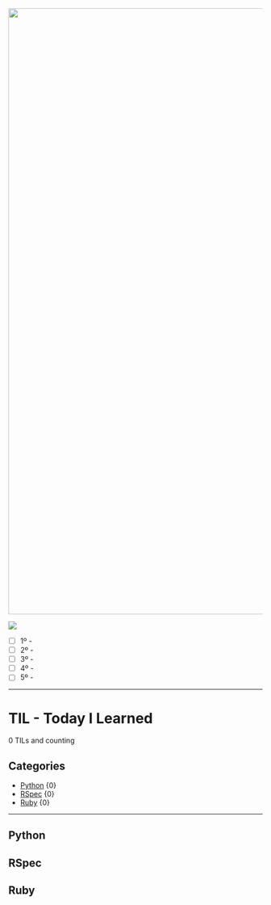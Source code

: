 <img src="https://images.squarespace-cdn.com/content/5005d21ac4aa55eb76ab5f3b/1392063391038-911PJD537TM02WJYQYUO/5thingsBARsmaller.png?format=750w&content-type=image%2Fpng" width="1200">

![](https://sotodayilearned.com/wp-content/uploads/2017/02/So-Today-I-Learned-Logo.png)

- [ ] 1º - 
- [ ] 2º - 
- [ ] 3º - 
- [ ] 4º - 
- [ ] 5º - 

---

# TIL - Today I Learned

0 TILs and counting

## Categories

* [Python](#python) {0}
* [RSpec](#rspec) {0}
* [Ruby](#ruby) {0}

---

## Python

## RSpec

## Ruby
